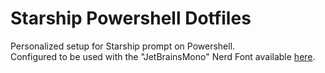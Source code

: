 # Starship Powershell Dotfiles
Personalized setup for Starship prompt on Powershell.<br>
Configured to be used with the "JetBrainsMono" Nerd Font available <a href="https://github.com/ryanoasis/nerd-fonts/releases/download/v2.2.2/JetBrainsMono.zip">here</a>.
